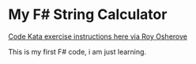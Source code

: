 # My F# String Calculator

[Code Kata exercise instructions here via Roy Osherove](http://osherove.com/tdd-kata-1/)

This is my first F# code, i am just learning.